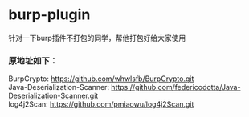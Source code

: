 # burp-plugin  
针对一下burp插件不打包的同学，帮他打包好给大家使用

### 原地址如下：  
BurpCrypto: https://github.com/whwlsfb/BurpCrypto.git  
Java-Deserialization-Scanner: https://github.com/federicodotta/Java-Deserialization-Scanner.git  
log4j2Scan: https://github.com/pmiaowu/log4j2Scan.git   
